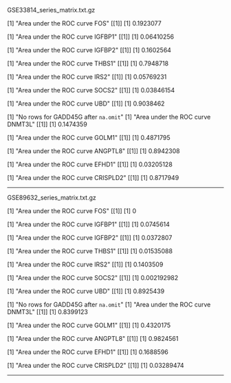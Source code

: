 GSE33814_series_matrix.txt.gz

[1] "Area under the ROC curve FOS"
[[1]]
[1] 0.1923077

[1] "Area under the ROC curve IGFBP1"
[[1]]
[1] 0.06410256

[1] "Area under the ROC curve IGFBP2"
[[1]]
[1] 0.1602564

[1] "Area under the ROC curve THBS1"
[[1]]
[1] 0.7948718

[1] "Area under the ROC curve IRS2"
[[1]]
[1] 0.05769231

[1] "Area under the ROC curve SOCS2"
[[1]]
[1] 0.03846154

[1] "Area under the ROC curve UBD"
[[1]]
[1] 0.9038462

[1] "No rows for GADD45G after `na.omit`"
[1] "Area under the ROC curve DNMT3L"
[[1]]
[1] 0.1474359

[1] "Area under the ROC curve GOLM1"
[[1]]
[1] 0.4871795

[1] "Area under the ROC curve ANGPTL8"
[[1]]
[1] 0.8942308

[1] "Area under the ROC curve EFHD1"
[[1]]
[1] 0.03205128

[1] "Area under the ROC curve CRISPLD2"
[[1]]
[1] 0.8717949

--------------------------------------------
GSE89632_series_matrix.txt.gz

[1] "Area under the ROC curve FOS"
[[1]]
[1] 0

[1] "Area under the ROC curve IGFBP1"
[[1]]
[1] 0.0745614

[1] "Area under the ROC curve IGFBP2"
[[1]]
[1] 0.0372807

[1] "Area under the ROC curve THBS1"
[[1]]
[1] 0.01535088

[1] "Area under the ROC curve IRS2"
[[1]]
[1] 0.1403509

[1] "Area under the ROC curve SOCS2"
[[1]]
[1] 0.002192982

[1] "Area under the ROC curve UBD"
[[1]]
[1] 0.8925439

[1] "No rows for GADD45G after `na.omit`"
[1] "Area under the ROC curve DNMT3L"
[[1]]
[1] 0.8399123

[1] "Area under the ROC curve GOLM1"
[[1]]
[1] 0.4320175

[1] "Area under the ROC curve ANGPTL8"
[[1]]
[1] 0.9824561

[1] "Area under the ROC curve EFHD1"
[[1]]
[1] 0.1688596

[1] "Area under the ROC curve CRISPLD2"
[[1]]
[1] 0.03289474

--------------------------------------------
